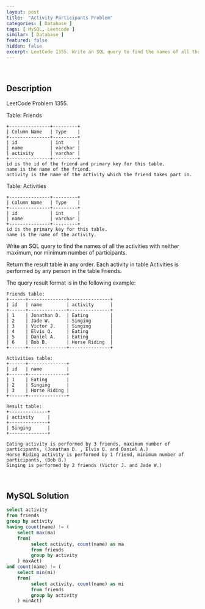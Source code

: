 ```yaml
---
layout: post
title:  "Activity Participants Problem"
categories: [ Database ]
tags: [ MySQL, Leetcode ]
similar: [ Database ]
featured: false
hidden: false
excerpt: LeetCode 1355. Write an SQL query to find the names of all the activities with neither maximum, nor minimum number of participants.
---
```


<br />

## Description

LeetCode Problem 1355. 

Table: Friends

```
+---------------+---------+
| Column Name   | Type    |
+---------------+---------+
| id            | int     |
| name          | varchar |
| activity      | varchar |
+---------------+---------+
id is the id of the friend and primary key for this table.
name is the name of the friend.
activity is the name of the activity which the friend takes part in.
```

Table: Activities

```
+---------------+---------+
| Column Name   | Type    |
+---------------+---------+
| id            | int     |
| name          | varchar |
+---------------+---------+
id is the primary key for this table.
name is the name of the activity.
```
 

Write an SQL query to find the names of all the activities with neither maximum, nor minimum number of participants.

Return the result table in any order. Each activity in table Activities is performed by any person in the table Friends.

The query result format is in the following example:

```
Friends table:
+------+--------------+---------------+
| id   | name         | activity      |
+------+--------------+---------------+
| 1    | Jonathan D.  | Eating        |
| 2    | Jade W.      | Singing       |
| 3    | Victor J.    | Singing       |
| 4    | Elvis Q.     | Eating        |
| 5    | Daniel A.    | Eating        |
| 6    | Bob B.       | Horse Riding  |
+------+--------------+---------------+

Activities table:
+------+--------------+
| id   | name         |
+------+--------------+
| 1    | Eating       |
| 2    | Singing      |
| 3    | Horse Riding |
+------+--------------+

Result table:
+--------------+
| activity     |
+--------------+
| Singing      |
+--------------+

Eating activity is performed by 3 friends, maximum number of participants, (Jonathan D. , Elvis Q. and Daniel A.)
Horse Riding activity is performed by 1 friend, minimum number of participants, (Bob B.)
Singing is performed by 2 friends (Victor J. and Jade W.)
```

<br />

## MySQL Solution


```sql
select activity
from friends
group by activity
having count(name) != (
    select max(ma)
    from(
         select activity, count(name) as ma
         from friends
         group by activity
    ) maxAct)
and count(name) != (
    select min(mi)
    from(
         select activity, count(name) as mi
         from friends
         group by activity
    ) minAct)
```
